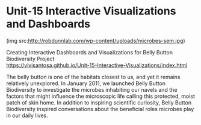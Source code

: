 # Unit-15 Interactive Visualizations and Dashboards

(img src:http://robdunnlab.com/wp-content/uploads/microbes-sem.jpg)

Creating Interactive Dashboards and Visualizations for Belly Button Biodiversity Project <br>
https://vivisantosa.github.io/Unit-15-Interactive-Visualizations/index.html

The belly button is one of the habitats closest to us, and yet it remains relatively unexplored. In January 2011, we launched Belly Button Biodiversity to investigate the microbes inhabiting our navels and the factors that might influence the microscopic life calling this protected, moist patch of skin home. In addition to inspiring scientific curiosity, Belly Button Biodiversity inspired conversations about the beneficial roles microbes play in our daily lives.
